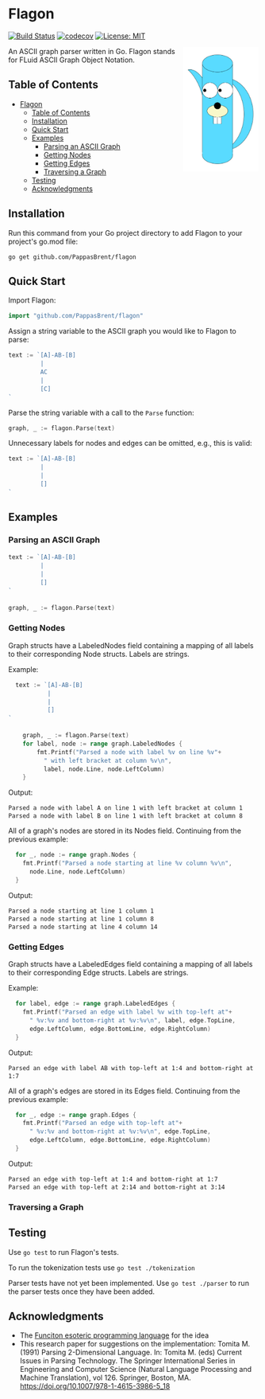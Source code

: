 Flagon
=============================================
[![Build Status](https://travis-ci.com/PappasBrent/flagon.svg?branch=main)](https://travis-ci.com/PappasBrent/flagon)
[![codecov](https://codecov.io/gh/PappasBrent/flagon/branch/main/graph/badge.svg?token=OQPCDHSA95)](https://codecov.io/gh/PappasBrent/flagon)
[![License: MIT](https://img.shields.io/badge/License-MIT-yellow.svg)](https://opensource.org/licenses/MIT)

<img src="./logo.png" height="250" align="right"/>
An ASCII graph parser written in Go.
Flagon stands for FLuid ASCII Graph Object Notation.

## Table of Contents
- [Flagon](#flagon)
  - [Table of Contents](#table-of-contents)
  - [Installation](#installation)
  - [Quick Start](#quick-start)
  - [Examples](#examples)
    - [Parsing an ASCII Graph](#parsing-an-ascii-graph)
    - [Getting Nodes](#getting-nodes)
    - [Getting Edges](#getting-edges)
    - [Traversing a Graph](#traversing-a-graph)
  - [Testing](#testing)
  - [Acknowledgments](#acknowledgments)

## Installation
Run this command from your Go project directory to add Flagon to your project's
go.mod file:
```
go get github.com/PappasBrent/flagon
```

## Quick Start

Import Flagon:
```go
import "github.com/PappasBrent/flagon"
```

Assign a string variable to the ASCII graph you would like to Flagon to parse:
```go
text := `[A]-AB-[B]
         |
         AC
         |
         [C]
`
```

Parse the string variable with a call to the `Parse` function:
```go
graph, _ := flagon.Parse(text)
```

Unnecessary labels for nodes and edges can be omitted, e.g., this is valid:
```go
text := `[A]-AB-[B]
         |
         |
         []
`
```

## Examples

### Parsing an ASCII Graph
```go
text := `[A]-AB-[B]
         |
         |
         []
`

graph, _ := flagon.Parse(text)
```

### Getting Nodes
Graph structs have a LabeledNodes field containing a mapping of all labels to their
corresponding Node structs. Labels are strings.

Example:
```go
  text := `[A]-AB-[B]
           |
           |
           []
`

    graph, _ := flagon.Parse(text)
    for label, node := range graph.LabeledNodes {
        fmt.Printf("Parsed a node with label %v on line %v"+
          " with left bracket at column %v\n",
          label, node.Line, node.LeftColumn)
    }
```

Output:
```
Parsed a node with label A on line 1 with left bracket at column 1
Parsed a node with label B on line 1 with left bracket at column 8
```


All of a graph's nodes are stored in its Nodes field.
Continuing from the previous example:
```go
  for _, node := range graph.Nodes {
    fmt.Printf("Parsed a node starting at line %v column %v\n",
      node.Line, node.LeftColumn)
  }
```

Output:
```
Parsed a node starting at line 1 column 1
Parsed a node starting at line 1 column 8
Parsed a node starting at line 4 column 14
```

### Getting Edges
Graph structs have a LabeledEdges field containing a mapping of all labels to their
corresponding Edge structs. Labels are strings.

Example:
```go
  for label, edge := range graph.LabeledEdges {
    fmt.Printf("Parsed an edge with label %v with top-left at"+
      " %v:%v and bottom-right at %v:%v\n", label, edge.TopLine,
      edge.LeftColumn, edge.BottomLine, edge.RightColumn)
  }
```

Output:
```
Parsed an edge with label AB with top-left at 1:4 and bottom-right at 1:7
```


All of a graph's edges are stored in its Edges field.
Continuing from the previous example:
```go
  for _, edge := range graph.Edges {
    fmt.Printf("Parsed an edge with top-left at"+
      " %v:%v and bottom-right at %v:%v\n", edge.TopLine,
      edge.LeftColumn, edge.BottomLine, edge.RightColumn)
  }
```

Output:
```
Parsed an edge with top-left at 1:4 and bottom-right at 1:7
Parsed an edge with top-left at 2:14 and bottom-right at 3:14
```

### Traversing a Graph

## Testing
Use `go test` to run Flagon's tests.

To run the tokenization tests use `go test ./tokenization`

Parser tests have not yet been implemented. Use `go test ./parser` to run
the parser tests once they have been added.

## Acknowledgments
- The [Funciton esoteric programming language](https://esolangs.org/wiki/Funciton)
for the idea
- This research paper for suggestions on the implementation:
Tomita M. (1991) Parsing 2-Dimensional Language. In: Tomita M. (eds) Current Issues in Parsing Technology. The Springer International Series in Engineering and Computer Science (Natural Language Processing and Machine Translation), vol 126. Springer, Boston, MA. https://doi.org/10.1007/978-1-4615-3986-5_18
